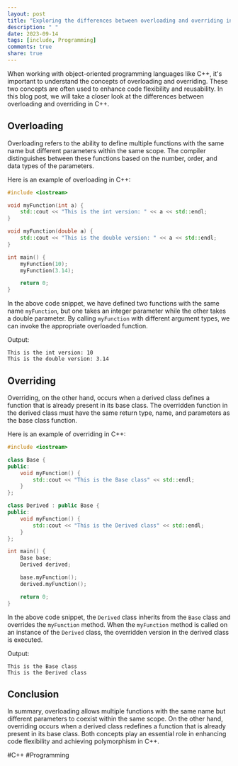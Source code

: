 ```yaml
---
layout: post
title: "Exploring the differences between overloading and overriding in C++"
description: " "
date: 2023-09-14
tags: [include, Programming]
comments: true
share: true
---
```


When working with object-oriented programming languages like C++, it's important to understand the concepts of overloading and overriding. These two concepts are often used to enhance code flexibility and reusability. In this blog post, we will take a closer look at the differences between overloading and overriding in C++.

## Overloading
Overloading refers to the ability to define multiple functions with the same name but different parameters within the same scope. The compiler distinguishes between these functions based on the number, order, and data types of the parameters.

Here is an example of overloading in C++:

```cpp
#include <iostream>

void myFunction(int a) {
    std::cout << "This is the int version: " << a << std::endl;
}

void myFunction(double a) {
    std::cout << "This is the double version: " << a << std::endl;
}

int main() {
    myFunction(10);
    myFunction(3.14);

    return 0;
}
```

In the above code snippet, we have defined two functions with the same name `myFunction`, but one takes an integer parameter while the other takes a double parameter. By calling `myFunction` with different argument types, we can invoke the appropriate overloaded function.

Output:
```
This is the int version: 10
This is the double version: 3.14
```

## Overriding
Overriding, on the other hand, occurs when a derived class defines a function that is already present in its base class. The overridden function in the derived class must have the same return type, name, and parameters as the base class function.

Here is an example of overriding in C++:

```cpp
#include <iostream>

class Base {
public:
    void myFunction() {
        std::cout << "This is the Base class" << std::endl;
    }
};

class Derived : public Base {
public:
    void myFunction() {
        std::cout << "This is the Derived class" << std::endl;
    }
};

int main() {
    Base base;
    Derived derived;

    base.myFunction();
    derived.myFunction();

    return 0;
}
```

In the above code snippet, the `Derived` class inherits from the `Base` class and overrides the `myFunction` method. When the `myFunction` method is called on an instance of the `Derived` class, the overridden version in the derived class is executed.

Output:
```
This is the Base class
This is the Derived class
```

## Conclusion
In summary, overloading allows multiple functions with the same name but different parameters to coexist within the same scope. On the other hand, overriding occurs when a derived class redefines a function that is already present in its base class. Both concepts play an essential role in enhancing code flexibility and achieving polymorphism in C++.

#C++ #Programming